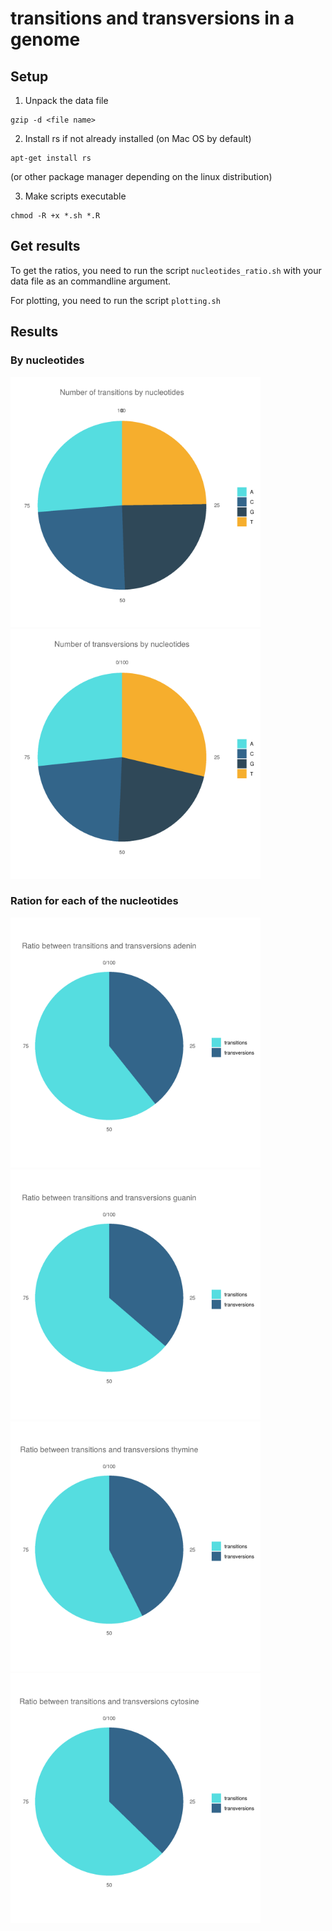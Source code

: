 # transitions and transversions in a genome
## Setup
1. Unpack the data file
  ```shell
gzip -d <file name>
```
2. Install rs if not already installed (on Mac OS by default)
  ```shell
apt-get install rs
```
(or other package manager depending on the linux distribution)

3. Make scripts executable 
  ```shell
chmod -R +x *.sh *.R
```

## Get results

To get the ratios, you need to run the script   ```nucleotides_ratio.sh``` with your data file as an commandline argument.

For plotting, you need to run the script ```plotting.sh``` 

## Results

### By nucleotides 

<p float="left">
  <img src="https://github.com/lavakin/transitions_and_transversions_in_a_genome/blob/main/charts/transition_nucl.png" alt="transitions" width="400"/>
  <img src="https://github.com/lavakin/transitions_and_transversions_in_a_genome/blob/main/charts/transversion_nucl.png" alt="transversions" width="400"/>
</p>


### Ration for each of the nucleotides


<p float="left">
  <img src="https://github.com/lavakin/transitions_and_transversions_in_a_genome/blob/main/charts/adenin.png" alt="adenine" width="400"/>
  <img src="https://github.com/lavakin/transitions_and_transversions_in_a_genome/blob/main/charts/guanin.png" alt="guanine" width="400"/>
  <img src="https://github.com/lavakin/transitions_and_transversions_in_a_genome/blob/main/charts/thymine.png" alt="thymine" width="400"/>
  <img src="https://github.com/lavakin/transitions_and_transversions_in_a_genome/blob/main/charts/cytosine.png" alt="cytosine" width="400"/>
</p>
